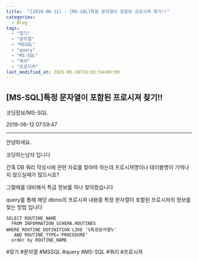 ```yaml
---
title:  "[2019-06-12] - [MS-SQL]특정 문자열이 포함된 프로시져 찾기!!"
categories:
  - Blog
tags:
  - "찾기"
  - "문자열"
  - "MSSQL"
  - "query"
  - "MS-SQL"
  - "쿼리"
  - "프로시져"
last_modified_at: 2025-05-30T16:03:54+09:00
---
```


## [MS-SQL]특정 문자열이 포함된 프로시져 찾기!!

코딩정보/MS-SQL

2019-06-12 07:59:47

* * *

안녕하세요.

코딩하는남자 입니다

간혹 DB 쿼리 작성시에 관련 자료를 찾아야 하는데 프로시져명이나 테이블명이 기억나지 않으실때가 많으시죠?

그럴때를 대비해서 특급 정보를 하나 찾아왔습니다

query를 통해 해당 dbms의 프로시져 내용중 특정 문자열이 포함된 프로시져의 정보를 찾는 방법 입니다

    
    
    SELECT ROUTINE_NAME 
      FROM INFORMATION_SCHEMA.ROUTINES
    WHERE ROUTINE_DEFINITION LIKE '%특정문자열%'
       AND ROUTINE_TYPE='PROCEDURE'
      order by ROUTINE_NAME

  

#찾기 #문자열 #MSSQL #query #MS-SQL #쿼리 #프로시져

